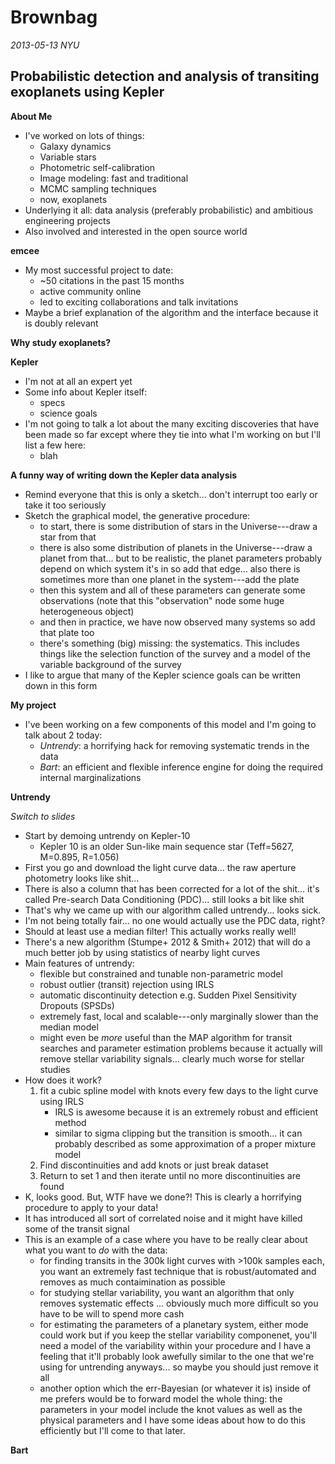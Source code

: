 Brownbag
========

*2013-05-13 NYU*

Probabilistic detection and analysis of transiting exoplanets using Kepler
--------------------------------------------------------------------------

**About Me**

* I've worked on lots of things:
  - Galaxy dynamics
  - Variable stars
  - Photometric self-calibration
  - Image modeling: fast and traditional
  - MCMC sampling techniques
  - now, exoplanets
* Underlying it all: data analysis (preferably probabilistic) and ambitious
  engineering projects
* Also involved and interested in the open source world

**emcee**

* My most successful project to date:
  - ~50 citations in the past 15 months
  - active community online
  - led to exciting collaborations and talk invitations
* Maybe a brief explanation of the algorithm and the interface because it is
  doubly relevant

**Why study exoplanets?**

**Kepler**

* I'm not at all an expert yet
* Some info about Kepler itself:
  - specs
  - science goals
* I'm not going to talk a lot about the many exciting discoveries that have
  been made so far except where they tie into what I'm working on but I'll
  list a few here:
  - blah

**A funny way of writing down the Kepler data analysis**

* Remind everyone that this is only a sketch... don't interrupt too early or
  take it too seriously
* Sketch the graphical model, the generative procedure:
  - to start, there is some distribution of stars in the Universe---draw a
    star from that
  - there is also some distribution of planets in the Universe---draw a planet
    from that... but to be realistic, the planet parameters probably depend on
    which system it's in so add that edge... also there is sometimes more
    than one planet in the system---add the plate
  - then this system and all of these parameters can generate some
    observations (note that this "observation" node some huge heterogeneous
    object)
  - and then in practice, we have now observed many systems so add that plate
    too
  - there's something (big) missing: the systematics. This includes things
    like the selection function of the survey and a model of the variable
    background of the survey
* I like to argue that many of the Kepler science goals can be written down in
  this form

**My project**

* I've been working on a few components of this model and I'm going to talk
  about 2 today:
  - *Untrendy*: a horrifying hack for removing systematic trends in the data
  - *Bart*: an efficient and flexible inference engine for doing the required
    internal marginalizations

**Untrendy**

*Switch to slides*

* Start by demoing untrendy on Kepler-10
  - Kepler 10 is an older Sun-like main sequence star (Teff=5627, M=0.895,
    R=1.056)
* First you go and download the light curve data... the raw aperture
  photometry looks like shit...
* There is also a column that has been corrected for a lot of the shit... it's
  called Pre-search Data Conditioning (PDC)... still looks a bit like shit
* That's why we came up with our algorithm called untrendy... looks sick.
* I'm not being totally fair... no one would actually use the PDC data, right?
* Should at least use a median filter! This actually works really well!
* There's a new algorithm (Stumpe+ 2012 & Smith+ 2012) that will do a much
  better job by using statistics of nearby light curves
* Main features of untrendy:
  - flexible but constrained and tunable non-parametric model
  - robust outlier (transit) rejection using IRLS
  - automatic discontinuity detection e.g. Sudden Pixel Sensitivity Dropouts
    (SPSDs)
  - extremely fast, local and scalable---only marginally slower than the
    median model
  - might even be *more* useful than the MAP algorithm for transit searches
    and parameter estimation problems because it actually will remove stellar
    variability signals... clearly much worse for stellar studies
* How does it work?
  1. fit a cubic spline model with knots every few days to the light curve
     using IRLS
     - IRLS is awesome because it is an extremely robust and efficient method
     - similar to sigma clipping but the transition is smooth... it can
       probably described as some approximation of a proper mixture model
  2. Find discontinuities and add knots or just break dataset
  3. Return to set 1 and then iterate until no more discontinuities are found
* K, looks good. But, WTF have we done?! This is clearly a horrifying
  procedure to apply to your data!
* It has introduced all sort of correlated noise and it might have killed some
  of the transit signal
* This is an example of a case where you have to be really clear about what
  you want to *do* with the data:
  - for finding transits in the 300k light curves with >100k samples each, you
    want an extremely fast technique that is robust/automated and removes as
    much contaimination as possible
  - for studying stellar variability, you want an algorithm that only removes
    systematic effects ... obviously much more difficult so you have to be
    will to spend more cash
  - for estimating the parameters of a planetary system, either mode could
    work but if you keep the stellar variability componenet, you'll need a
    model of the variability within your procedure and I have a feeling that
    it'll probably look awefully similar to the one that we're using for
    untrending anyways... so maybe you should just remove it all
  - another option which the err-Bayesian (or whatever it is) inside of me
    prefers would be to forward model the whole thing: the parameters in your
    model include the knot values as well as the physical parameters and I
    have some ideas about how to do this efficiently but I'll come to that
    later.

**Bart**

